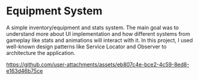# Equipment System

A simple inventory/equipment and stats system. The main goal was to understand more about UI implementation and how different systems from gameplay like stats and animations will interact with it. In this project, I used well-known design patterns like Service Locator and Observer to architecture the application.


https://github.com/user-attachments/assets/eb807c4e-bce2-4c59-8ed8-e163d46b75ce


